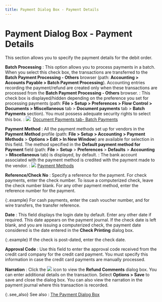 ```yaml
---
title: Payment Dialog Box - Payment Details
---
```


# Payment Dialog Box - Payment Details


This section allows you to specify the payment details for the debit  order.


**Batch Processing**
: This option allows you to process payments in a  batch. When you select this check box, the transactions are transferred  to the **Batch Payment Processing - Others**  browser (path: **Accounting &gt; Accounts 
 Payable &gt; Batch Payment Processing**). Accounting entries recording  the payment/refund are created only when these transactions are processed  from the **Batch Payment Processing - Others**  browser.
: This check box is displayed/hidden depending on  the preference you set for processing payments (path: **File 
 &gt; Setup &gt; Preferences &gt; Flow Control &gt; Documents &gt; Miscellaneous**  tab > **Document payments** tab  > **Batch Payments** section).  You must possess adequate security rights to select this box.
: ![]({{site.pp_baseurl}}/img/lens.gif)  [Document  Payments tab- Batch Payments]({{site.bp_chm}}/misc/batch_payments_document_payments_misc_tab_flow_control_setup.html)


**Payment Method**
: All the payment methods set up for vendors in the  **Payment Method** profile (path:  **File &gt; Setup &gt; Accounting &gt; 
 Payment Methods** > **Options &gt; 
 Edit &gt; In New Window**) are available for selection in this field.  The method specified in the **Default payment 
 method for Payment** field (path: **File**  > **Setup** > **Preferences**  > **Defaults** > **Accounting**  > **Miscellaneous** tab) is displayed,  by default.
: The bank account associated with the payment method  is credited with the payment made to the vendor.
: ![]({{site.pp_baseurl}}/img/lens.gif) [Payment  Methods]({{site.sc_chm}}/options/payment-information/payment-methods/payment_methods.html)


**Reference/Check No**
: Specify a reference for the payment. For check payments,  enter the check number. To issue a computerized check, leave the check  number blank. For any other payment method, enter the reference number  for the payment.


{:.example}
For cash payments, enter the cash voucher  number, and for wire transfers, the transfer reference.


**Date**
: This field displays the login date by default. Enter  any other date if required. This date appears on the payment journal.  If the check date is left blank, and you are issuing a computerized check,  the payment date considered is the date entered in the **Check 
 Printing** dialog box.


{:.example}
If the check is post-dated, enter the check  date.


**Approval Code**
: Use this field to enter the approval code received  from the credit card company for the credit card payment. You must specify  this information in case the credit card payments are manually processed.


**Narration**
: Click the ![]({{site.pp_baseurl}}/img/pur_document_notes.gif) icon to view the **Refund Comments** dialog box. You can  enter additional details on the transaction. Select **Options 
 &gt; Save** to save and close the dialog box. You can also view the  narration in the payment journal where this transaction is recorded.


{:.see_also}
See also
: [The  Payment Dialog Box]({{site.pp_baseurl}}/return-proc/dos/do-processes/collection-payment/the_payment_dialog_box_debit_order.html)
